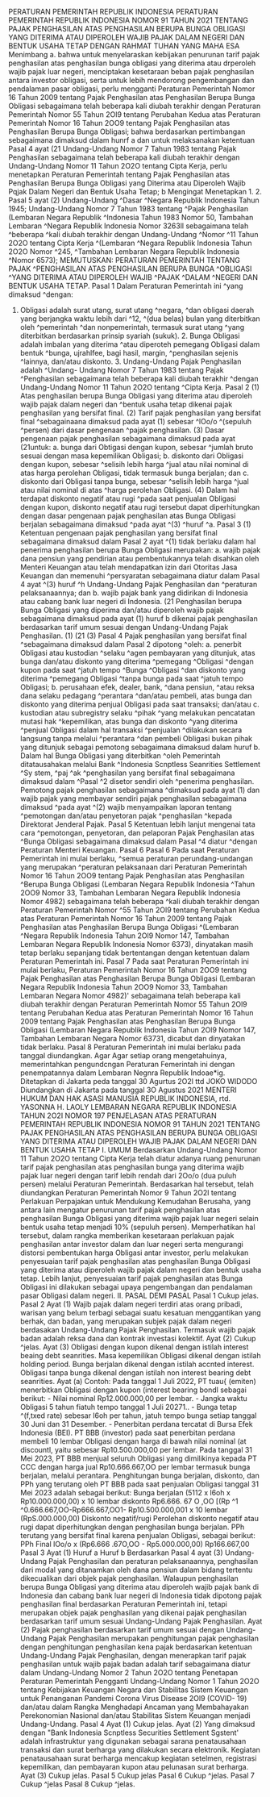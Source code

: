  PERATURAN PEMERINTAH REPUBLIK INDONESIA PERATURAN PEMERINTAH REPUBLIK INDONESIA NOMOR 91 TAHUN 2021 TENTANG PAJAK PENGHASILAN ATAS PENGHASILAN BERUPA BUNGA OBLIGASI YANG DITERIMA ATAU DIPEROLEH WAJIB PAJAK DALAM NEGERI DAN BENTUK USAHA TETAP
DENGAN RAHMAT TUHAN YANG MAHA ESA Menimbang a. bahwa untuk menyelaraskan kebijakan penurunan tarif pajak penghasilan atas penghasilan bunga obligasi yang diterima atau drperoleh wajib pajak luar negeri, menciptakan kesetaraan beban pajak penghasilan antara investor obligasi, serta untuk lebih mendorong pengembangan dan pendalaman pasar obligasi, perlu mengganti Peraturan Pemerintah Nomor 16 Tahun 2009 tentang Pajak Penghasilan atas Penghasilan Berupa Bunga Obligasi sebagaimana telah beberapa kali diubah terakhir dengan Peraturan Pemerintah Nomor 55 Tahun 2Ol9 tentang Perubahan Kedua atas Peraturan Pemerintah Nomor 16 Tahun 2OO9 tentang Pajak Penghasilan atas Penghasilan Berupa Bunga Obligasi; bahwa berdasarkan pertimbangan sebagaimana dimaksud dalam hunrf a dan untuk melaksanakan ketentuan Pasal 4 ayat (21 Undang-Undang Nomor 7 Tahun 1983 tentang Pajak Penghasilan sebagaimana telah beberapa kali diubah terakhir dengan Undang-Undang Nomor 11 Tahun 2O2O tentang Cipta Kerja, perlu menetapkan Peraturan Pemerintah tentang Pajak Penghasilan atas Penghasilan Berupa Bunga Obligasi yang Diterima atau Diperoleh Wajib Pqjak Dalam Negeri dan Bentuk Usaha Tetap; b Mengingat Menetapkan 1.
2. Pasal 5 ayat (2) Undang-Undang ^Dasar ^Negara Republik Indonesia Tahun 1945; Undang-Undang Nomor 7 Tahun 1983 tentang ^Pajak Penghasilan (Lembaran Negara Republik ^Indonesia Tahun 1983 Nomor 50, Tambahan Lembaran ^Negara Republik Indonesia Nomor 3263ll sebagaimana telah ^beberapa ^kali diubah terakhir dengan Undang-Undang ^Nomor ^11 Tahun 2O2O tentang Cipta Kerja ^(Lembaran ^Negara Republik Indonesia Tahun 2O2O Nomor ^245, ^Tambahan Lembaran Negara Republik Indonesia ^Nomor 6573);
MEMUTUSKAN:
 PERATURAN PEMERINTAH TENTANG PAJAK ^PENGHASILAN ATAS PENGHASILAN BERUPA BUNGA ^OBLIGASI ^YANG DITERIMA ATAU DIPEROLEH WAJIB ^PAJAK ^DALAM ^NEGERI DAN BENTUK USAHA TETAP.
Pasal 1
Dalam Peraturan Pemerintah ini ^yang dimaksud ^dengan:
1. Obligasi adalah surat utang, surat utang ^negara, ^dan obligasi daerah yang berjangka waktu lebih dari ^12, ^(dua belas) bulan yang diterbitkan oleh ^pemerintah ^dan nonpemerintah, termasuk surat utang ^yang diterbitkan berdasarkan prinsip syariah (sukuk). 2. Bunga Obligasi adalah imbalan yang diterima ^atau diperoteh pemegang Obligasi dalam bentuk ^bunga, ujrahlfee, bagi hasil, margin, ^penghasilan sejenis ^lainnya, dan/atau diskonto. 3. Undang-Undang Pajak Penghasilan adalah ^Undang- Undang Nomor 7 Tahun 1983 tentang Pajak ^Penghasilan sebagaimana telah beberapa kali diubah terakhir ^dengan Undang-Undang Nomor 11 Tahun 2O2O tentang ^Cipta Kerja. Pasal 2 (1) Atas penghasilan berupa Bunga Obligasi yang diterima atau diperoleh wajib pajak dalam negeri dan ^bentuk usaha tetap dikenai pajak penghasilan yang bersifat final.
(2) Tarif pajak penghasilan yang bersifat final ^sebagainaana dimaksud pada ayat (1) sebesar ^lOo/o ^(sepuluh ^persen) dari dasar pengenaan ^pajak penghasilan. (3) Dasar pengenaan pajak penghasilan sebagaimana dimaksud pada ayat (21untuk:
a. bunga dari Obtigasi dengan kupon, sebesar ^jumlah bruto sesuai dengan masa kepemilikan Obligasi;
b. diskonto dari Obligasi dengan kupon, sebesar ^selisih lebih harga ^jual atau nilai nominal di atas harga perolehan Obligasi, tidak termasuk bunga berjalan; dan
c. diskonto dari Obligasi tanpa bunga, sebesar ^selisih Iebih harga ^jual atau nilai nominal di atas ^harga perolehan Obligasi. (4) Dalam hal terdapat diskonto negatif atau rugi ^pada saat penjualan Obligasi dengan kupon, diskonto negatif atau rugi tersebut dapat diperhitungkan dengan dasar pengenaan pajak penghasilan atas Bunga Obligasi berjalan sebagaimana dimaksud ^pada ayat ^(3) ^huruf ^a. Pasal 3 (1) Ketentuan pengenaan pajak penghasilan yang bersifat final sebagaimana dimaksud dalam Pasal 2 ayat ^(1) tidak berlaku dalam hal penerima penghasilan berupa Bunga Obligasi merupakan:
a. wajib pajak dana pensiun yang pendirian atau pembentukannya telah disahkan oleh Menteri Keuangan atau telah mendapatkan izin dari Otoritas Jasa Keuangan dan memenuhi ^persyaratan sebagaimana diatur dalam Pasal 4 ayat ^(3) huruf ^h Undang-Undang Pajak Penghasilan dan ^peraturan pelaksanaannya; dan
b. wajib pajak bank yang didirikan di Indonesia atau cabang bank luar negeri di Indonesia. (21 Penghasilan berupa Bunga Obligasi yang diperima dan/atau diperoleh wajib pajak sebagaimana dimaksud pada ayat (1) huruf b dikenai pajak penghasilan berdasarkan tarif umum sesuai dengan Undang-Undang Pajak Penghasilan.
(1) (21 (3)
Pasal 4
Pajak penghasilan yang bersifat final ^sebagaimana dimaksud dalam Pasal 2 dipotong ^oleh:
a. penerbit Obligasi atau kustodian ^selaku ^agen pembayaran yang ditunjuk, atas bunga dan/atau diskonto yang diterima ^pemegang ^Obligasi ^dengan kupon pada saat ^jatuh tempo ^Bunga ^Obligasi ^dan diskonto yang diterima ^pemegang Obligasi ^tanpa bunga pada saat ^jatuh tempo Obligasi;
b. perusahaan efek, dealer, bank, ^dana pensiun, ^atau reksa dana selaku pedagang ^perantara ^dan/atau pembeli, atas bunga dan diskonto yang diterima penjual Obligasi pada saat transaksi; dan/atau
c. kustodian atau subregistry selaku ^pihak ^yang melakukan pencatatan mutasi hak ^kepemilikan, atas bunga dan diskonto ^yang diterima ^penjual Obligasi dalam hal transaksi ^penjualan ^dilakukan secara langsung tanpa melalui ^perantara ^dan pembeli Obligasi bukan pihak yang ditunjuk sebagai pemotong sebagaimana dimaksud dalam huruf b. Dalam hal Bunga Obligasi yang diterbitkan ^oleh Pemerintah ditatausahakan melalui Bank ^Indonesia Scnptless Seanrities Settlement ^Sy stem, ^paj ^ak ^penghasilan yang bersifat final sebagaimana dimaksud dalam ^Pasal ^2 disetor sendiri oleh ^penerima penghasilan. Pemotong pajak penghasilan sebagaimana ^dimaksud pada ayat (1) dan wajib pajak yang membayar sendiri pajak penghasilan sebagaimana dimaksud ^pada ayat ^(2) wajib menyampaikan laporan tentang ^pemotongan dan/atau penyetoran pajak ^penghasilan ^kepada Direktorat Jenderal Pajak.
Pasal 5
Ketentuan lebih lanjut mengenai tata cara ^pemotongan, penyetoran, dan pelaporan Pajak Penghasilan atas ^Bunga Obligasi sebagaimana dimaksud dalam Pasal ^4 diatur ^dengan Peraturan Menteri Keuangan.
Pasal 6
Pasal 6
Pada saat Peraturan Pemerintah ini mulai berlaku, ^semua peraturan perundang-undangan yang merupakan ^peraturan pelaksanaan dari Peraturan Pemerintah Nomor 16 Tahun 2OO9 tentang Pajak Penghasilan atas Penghasilan ^Berupa Bunga Obligasi (Lembaran Negara Republik Indonesia ^Tahun 2OO9 Nomor 33, Tambahan Lembaran Negara Republik Indonesia Nomor 4982) sebagaimana telah beberapa ^kali diubah terakhir dengan Peraturan Pemerintah Nomor ^55 Tahun 2Ol9 tentang Perubahan Kedua atas Peraturan Pemerintah Nomor 16 Tahun 2009 tentang Pajak Penghasilan atas Penghasilan Berupa Bunga Obligasi ^(Lembaran ^Negara Republik Indonesia Tahun 2Ol9 Nomor 147, Tambahan Lembaran Negara Republik Indonesia Nomor 6373), dinyatakan masih tetap berlaku sepanjang tidak bertentangan dengan ketentuan dalam Peraturan Pemerintah ini.
Pasal 7
Pada saat Peraturan Pemerintah ini mulai berlaku, Peraturan Pemerintah Nomor 16 Tahun 2OO9 tentang Pajak Penghasilan atas Penghasilan Berupa Bunga Obligasi (Lembaran Negara Republik Indonesia Tahun 2OO9 Nomor 33, Tambahan Lembaran Negara Nomor 4982)' sebagaimana telah beberapa kali diubah terakhir dengan Peraturan Pemerintah Nomor 55 Tahun 2Ol9 tentang Perubahan Kedua atas Peraturan Pemerintah Nomor 16 Tahun 2009 tentang Pajak Penghasilan atas Penghasilan Berupa Bunga Obligasi (Lembaran Negara Republik Indonesia Tahun 2Ol9 Nomor 147, Tambahan Lembaran Negara Nomor 63731, dicabut dan dinyatakan tidak berlaku.
Pasal 8
Peraturan Pemerintah ini mulai berlaku pada tanggal diundangkan. Agar
Agar setiap orang mengetahuinya, memerintahkan pengundcngan Peraturan Femerintah ini dengan penempatannya dalam Lembaran Negnra Republik Indoae*ig. Ditetapkan di Jakarta peda tanggal 30 Agurtus 2O2l ttd JOKO WIDODO Diundangkan di Jakarta pada tanggal 3O Agustus 2021 MENTERI HUKUM DAN HAK ASASI MANUSIA REPUBLIK INDONESIA, rtd. YASONNA H. LAOLY LEMBARAN NEGARA REPUBLIK INDONESIA TAHUN 2O2I NOMOR 197 PENJELASAN ATAS PERATURAN PEMERINTAH REPUBLIK INDONESIA NOMOR 91 TAHUN 2021 TENTANG PAJAK PENGHASILAN ATAS PENGHASILAN BERUPA BUNGA OBLIGASI YANG DITERIMA ATAU DIPEROLEH WAJIB PAJAK DALAM NEGERI DAN BENTUK USAHA TETAP I. UMUM Berdasarkan Undang-Undang Nomor 11 Tahun 2O2O tentang Cipta Kerja telah diatur adanya ruang penurunan tarif pajak penghasilan atas penghasilan bunga yang diterima wajib pajak luar negeri dengan tarif lebih rendah dari 2Oo/o (dua puluh persen) melalui Peraturan Pemerintah. Berdasarkan hal tersebut, telah diundangkan Peraturan Pemerintah Nomor 9 Tahun 2O2l tentang Perlakuan Perpajakan untuk Mendukung Kemudahan Berusaha, yang antara lain mengatur penurunan tarif pajak penghasilan atas penghasilan Bunga Obligasi yang diterima wajib pajak luar negeri selain bentuk usaha tetap menjadi 10% (sepuluh persen). Memperhatikan hal tersebut, dalam rangka memberikan kesetaraan perlakuan pajak penghasilan antar investor dalam dan luar negeri serta mengurangi distorsi pembentukan harga Obligasi antar investor, perlu melakukan penyesuaian tarif pajak penghasilan atas penghasilan Bunga Obligasi yang diterima atau diperoleh wajib pajak dalam negeri dan bentuk usaha tetap. Lebih lanjut, penyesuaian tarif pajak penghasilan atas Bunga Obligasi ini dilakukan sebagai upaya pengembangan dan pendalaman pasar Obligasi dalam negeri. II. PASAL DEMI PASAL
Pasal 1
Cukup jelas.
Pasal 2
Ayat (1) Wajib pajak dalam negeri terdiri atas orang pribadi, warisan yang belum terbagi sebagai suatu kesatuan menggantikan yang berhak, dan badan, yang merupakan subjek pajak dalam negeri berdasakan Undang-Undang Pajak Penghasilan. Termasuk wajib pajak badan adalah reksa dana dan kontrak investasi kolektif. Ayat (2) Cukup ^jelas. Ayat (3) Obligasi dengan kupon dikenal dengan istilah interest beaing debt seanrities. Masa kepemilikan Obligasi dikenal dengan istilah holding period. Bunga berjalan dikenal dengan istilah accnted interest. Obligasi tanpa bunga dikenal dengan istilah non interest bearing debt seanrities. Ayat (a) Contoh: Pada tanggal 1 Juli 2022, PT tuau{ (emiten) menerbitkan Obligasi dengan kupon (interest bearing bondl sebagai berikut: - Nilai nominal Rp12.000.000,00 per lembar. - Jangka waktu Obligasi 5 tahun fiatuh tempo tanggal 1 Juli 20271.. - Bunga tetap ^(f,txed rate) sebesar l6oh per tahun, jatuh tempo bunga setiap tanggal 30 Juni dan 31 Desember. - Penerbitan perdana tercatat di Bursa Efek Indonesia (BEI). PT BBB (investor) pada saat penerbitan perdana membeli 10 lembar Obligasi dengan harga di bawah nilai nominal (at discountl, yaitu sebesar Rp10.500.000,00 per lembar. Pada tanggal 31 Mei 2023, PT BBB menjual seluruh Obligasi yang dimilikinya kepada PT CCC dengan harga jual Rp10.666.667,OO per lembar termasuk bunga berjalan, melalui perantara. Penghitungan bunga berjalan, diskonto, dan PPh yang terutang oleh PT BBB pada saat penjualan Obligasi tanggal 31 Mei 2023 adalah sebagai berikut: Bunga berjalan (5112 x l6oh x Rp10.000.000,00) x 10 lembar diskonto Rp6.666. 67 O ,OO [(Rp ^1 ^0.666.667,OO-Rp666.667,OO1- Rp10.500.000,001 x 10 lembar (RpS.000.000,00) Diskonto negatif/rugi Perolehan diskonto negatif atau rugi dapat diperhitungkan dengan penghasilan bunga berjalan. PPh terutang yang bersifat final karena penjualan Obligasi, sebagai berikut: PPh Final lOo/o x (Rp6.666 .67O,OO - Rp5.000.000,00) Rp166.667,00
Pasal 3
Ayat (1) Huruf a Huruf b Berdasarkan Pasal 4 ayat (3) Undang-Undang Pajak Penghasilan dan peraturan pelaksanaannya, penghasilan dari modal yang ditanamkan oleh dana pensiun dalam bidang tertentu dikecualikan dari objek pajak penghasilan. Walaupun penghasilan berupa Bunga Obligasi yang diterima atau diperoleh wajib pajak bank di Indonesia dan cabang bank luar negeri di Indonesia tidak dipotong pajak penghasilan final berdasarkan Peraturan Pemerintah ini, tetapi merupakan objek pajak penghasilan yang dikenai pajak penghasilan berdasarkan tarif umum sesuai Undang-Undang Pajak Penghasilan. Ayat (2) Pajak penghasilan berdasarkan tarif umum sesuai dengan Undang-Undang Pajak Penghasilan merupakan penghitungan pajak penghasilan dengan penghitungan penghasilan kena pajak berdasarkan ketentuan Undang-Undang Pajak Penghasilan, dengan menerapkan tarif pajak penghasilan untuk wajib pajak badan adalah tarif sebagaimana diatur dalam Undang-Undang Nomor 2 Tahun 2O2O tentang Penetapan Peraturan Pemerintah Pengganti Undang-Undang Nomor 1 Tahun 2O2O tentang Kebijakan Keuangan Negara dan Stabilitas Sistem Keuangan untuk Penanganan Pandemi Corona Virus Disease 2Ol9 (COVID- 19) dan/atau dalam Rangka Menghadapi Ancaman yang Membahayakan Perekonomian Nasional dan/atau Stabilitas Sistem Keuangan menjadi Undang-Undang.
Pasal 4
Ayat (1) Cukup jelas. Ayat (2) Yang dimaksud dengan "Bank Indonesia Scnptless Securities Settlement Sgstent' adalah infrastruktur yang digunakan sebagai sarana penatausahaan transaksi dan surat berharga yang dilakukan secara elektronik. Kegiatan penatausahaan surat berharga mencakup kegiatan setelmen, registrasi kepemilikan, dan pembayaran kupon atau pelunasan surat berharga. Ayat (3) Cukup jelas.
Pasal 5
Cukup jelas
Pasal 6
Cukup ^jelas.
Pasal 7
Cukup ^jelas
Pasal 8
Cukup ^jelas.